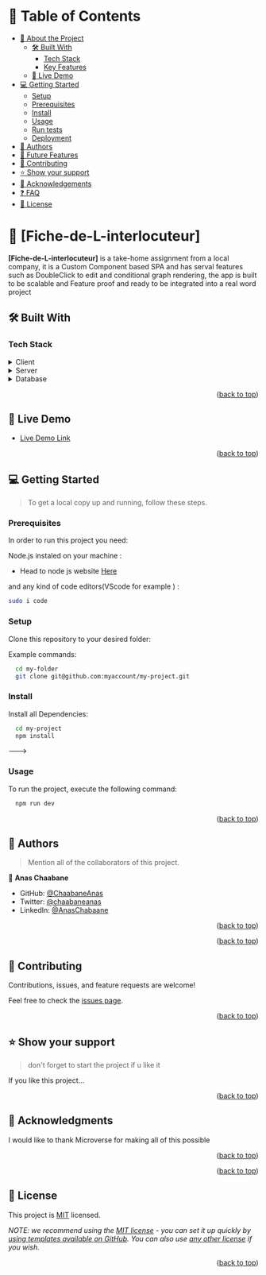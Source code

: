 <a name="readme-top"></a>

# 📗 Table of Contents

- [📖 About the Project](#about-project)
  - [🛠 Built With](#built-with)
    - [Tech Stack](#tech-stack)
    - [Key Features](#key-features)
  - [🚀 Live Demo](#live-demo)
- [💻 Getting Started](#getting-started)
  - [Setup](#setup)
  - [Prerequisites](#prerequisites)
  - [Install](#install)
  - [Usage](#usage)
  - [Run tests](#run-tests)
  - [Deployment](#triangular_flag_on_post-deployment)
- [👥 Authors](#authors)
- [🔭 Future Features](#future-features)
- [🤝 Contributing](#contributing)
- [⭐️ Show your support](#support)
- [🙏 Acknowledgements](#acknowledgements)
- [❓ FAQ](#faq)
- [📝 License](#license)

<!-- PROJECT DESCRIPTION -->

# 📖 [Fiche-de-L-interlocuteur] <a name="about-project"></a>

**[Fiche-de-L-interlocuteur]** is a take-home assignment from a local company, it is a Custom Component based SPA and has serval features such as DoubleClick to edit and conditional graph rendering,
the app is built to be scalable and Feature proof and ready to be integrated into a real word project

## 🛠 Built With <a name="built-with"></a>

### Tech Stack <a name="tech-stack"></a>

<details>
  <summary>Client</summary>
  <ul>
    <li><a href="https://react.dev/">ReactJs</a></li>
  </ul>
</details>

<details>
  <summary>Server</summary>
  <ul>
    <li><a href=#>No Server Yet </a></li>
  </ul>
</details>

<details>
<summary>Database</summary>
  <ul>
    <li><a href=#>No Dtatabase Yet </a></li>
  </ul>
</details>

<p align="right">(<a href="#readme-top">back to top</a>)</p>

<!-- LIVE DEMO -->

## 🚀 Live Demo <a name="live-demo"></a>

- [Live Demo Link](https://enr-agri.netlify.app/)

<p align="right">(<a href="#readme-top">back to top</a>)</p>

<!-- GETTING STARTED -->

## 💻 Getting Started <a name="getting-started"></a>

> To get a local copy up and running, follow these steps.

### Prerequisites

In order to run this project you need:

Node.js instaled on your machine :

- Head to node js website [Here](https://nodejs.org/en)

and any kind of code editors(VScode for example ) :

```sh
sudo i code
```

### Setup

Clone this repository to your desired folder:

Example commands:

```sh
  cd my-folder
  git clone git@github.com:myaccount/my-project.git
```

### Install

Install all Dependencies:

```sh
  cd my-project
  npm install
```

--->

### Usage

To run the project, execute the following command:

```sh
  npm run dev
```

<p align="right">(<a href="#readme-top">back to top</a>)</p>

## 👥 Authors <a name="Anas Chaabane"></a>

> Mention all of the collaborators of this project.

👤 **Anas Chaabane**

- GitHub: [@ChaabaneAnas](https://github.com/ChaabaneAnas/)
- Twitter: [@chaabaneanas](https://twitter.com/chaabaneanas)
- LinkedIn: [@AnasChabaane](https://linkedin.com/in/AnasChabaane)

<p align="right">(<a href="#readme-top">back to top</a>)</p>

<p align="right">(<a href="#readme-top">back to top</a>)</p>

<!-- CONTRIBUTING -->

## 🤝 Contributing <a name="Contribute here"></a>

Contributions, issues, and feature requests are welcome!

Feel free to check the [issues page](https://github.com/ChaabaneAnas/Fiche-de-L-interlocuteur/issues).

<p align="right">(<a href="#readme-top">back to top</a>)</p>

<!-- SUPPORT -->

## ⭐️ Show your support <a name="Support <3"></a>

> don't forget to start the project if u like it

If you like this project...

<p align="right">(<a href="#readme-top">back to top</a>)</p>

<!-- ACKNOWLEDGEMENTS -->

## 🙏 Acknowledgments <a name="Microverse"></a>

I would like to thank Microverse for making all of this possible

<p align="right">(<a href="#readme-top">back to top</a>)</p>

<p align="right">(<a href="#readme-top">back to top</a>)</p>

## 📝 License <a name="license"></a>

This project is [MIT](./LICENSE) licensed.

_NOTE: we recommend using the [MIT license](https://choosealicense.com/licenses/mit/) - you can set it up quickly by [using templates available on GitHub](https://docs.github.com/en/communities/setting-up-your-project-for-healthy-contributions/adding-a-license-to-a-repository). You can also use [any other license](https://choosealicense.com/licenses/) if you wish._

<p align="right">(<a href="#readme-top">back to top</a>)</p>
